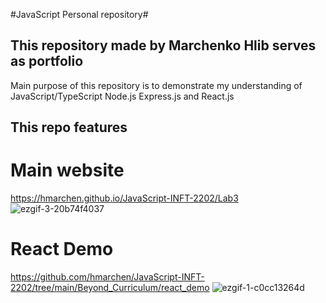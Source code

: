#JavaScript Personal repository#
## This repository made by Marchenko Hlib serves as portfolio ##
Main purpose of this repository is to demonstrate my understanding of JavaScript/TypeScript Node.js Express.js and React.js

## This repo features ##

# Main website #
https://hmarchen.github.io/JavaScript-INFT-2202/Lab3
![ezgif-3-20b74f4037](https://github.com/hmarchen/JavaScript-INFT-2202/assets/156877222/00a6da96-f782-4eb1-a97e-c9162ea428d2)

# React Demo #
https://github.com/hmarchen/JavaScript-INFT-2202/tree/main/Beyond_Curriculum/react_demo
![ezgif-1-c0cc13264d](https://github.com/hmarchen/JavaScript-INFT-2202/assets/156877222/f09f31bf-bcaa-445f-905a-c18e1cf47b5b)
